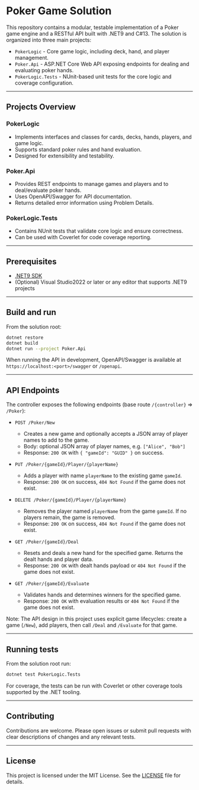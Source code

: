 # Poker Game Solution

This repository contains a modular, testable implementation of a Poker game engine and a RESTful API built with .NET9 and C#13. The solution is organized into three main projects:

- `PokerLogic` - Core game logic, including deck, hand, and player management.
- `Poker.Api` - ASP.NET Core Web API exposing endpoints for dealing and evaluating poker hands.
- `PokerLogic.Tests` - NUnit-based unit tests for the core logic and coverage configuration.

---

## Projects Overview

### PokerLogic

- Implements interfaces and classes for cards, decks, hands, players, and game logic.
- Supports standard poker rules and hand evaluation.
- Designed for extensibility and testability.

### Poker.Api

- Provides REST endpoints to manage games and players and to deal/evaluate poker hands.
- Uses OpenAPI/Swagger for API documentation.
- Returns detailed error information using Problem Details.

### PokerLogic.Tests

- Contains NUnit tests that validate core logic and ensure correctness.
- Can be used with Coverlet for code coverage reporting.

---

## Prerequisites

- [.NET9 SDK](https://dotnet.microsoft.com/download/dotnet/9.0)
- (Optional) Visual Studio2022 or later or any editor that supports .NET9 projects

---

## Build and run

From the solution root:

```bash
dotnet restore
dotnet build
dotnet run --project Poker.Api
```

When running the API in development, OpenAPI/Swagger is available at `https://localhost:<port>/swagger` or `/openapi`.

---

## API Endpoints

The controller exposes the following endpoints (base route `/{controller}` => `/Poker`):

- `POST /Poker/New`
  - Creates a new game and optionally accepts a JSON array of player names to add to the game.
  - Body: optional JSON array of player names, e.g. `["Alice", "Bob"]`
  - Response: `200 OK` with `{ "gameId": "GUID" }` on success.

- `PUT /Poker/{gameId}/Player/{playerName}`
  - Adds a player with name `playerName` to the existing game `gameId`.
  - Response: `200 OK` on success, `404 Not Found` if the game does not exist.

- `DELETE /Poker/{gameId}/Player/{playerName}`
  - Removes the player named `playerName` from the game `gameId`. If no players remain, the game is removed.
  - Response: `200 OK` on success, `404 Not Found` if the game does not exist.

- `GET /Poker/{gameId}/Deal`
  - Resets and deals a new hand for the specified game. Returns the dealt hands and player data.
  - Response: `200 OK` with dealt hands payload or `404 Not Found` if the game does not exist.

- `GET /Poker/{gameId}/Evaluate`
  - Validates hands and determines winners for the specified game.
  - Response: `200 OK` with evaluation results or `404 Not Found` if the game does not exist.

Note: The API design in this project uses explicit game lifecycles: create a game (`/New`), add players, then call `/Deal` and `/Evaluate` for that game.

---

## Running tests

From the solution root run:

```bash
dotnet test PokerLogic.Tests
```

For coverage, the tests can be run with Coverlet or other coverage tools supported by the .NET tooling.

---

## Contributing

Contributions are welcome. Please open issues or submit pull requests with clear descriptions of changes and any relevant tests.

---

## License

This project is licensed under the MIT License. See the [LICENSE](LICENSE) file for details.
